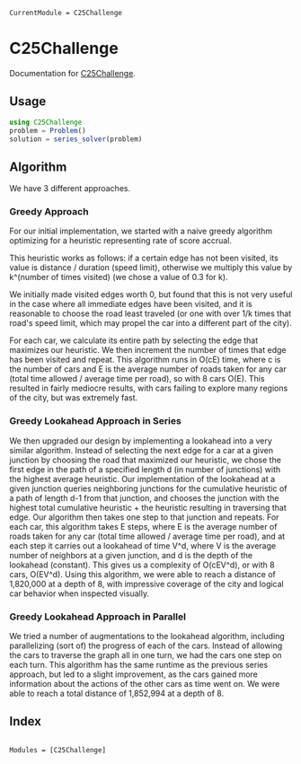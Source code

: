 ```@meta
CurrentModule = C25Challenge
```

# C25Challenge

Documentation for [C25Challenge](https://github.com/willseiple/C25Challenge.jl).



## Usage

```julia
using C25Challenge
problem = Problem()
solution = series_solver(problem)
```

## Algorithm


We have 3 different approaches.

### Greedy Approach

For our initial implementation, we started with a naive greedy algorithm optimizing for a heuristic representing rate of score accrual. 

This heuristic works as follows: if a certain edge has not been visited, its value is distance / duration (speed limit), otherwise we multiply this value by k^(number of times visited) (we chose a value of 0.3 for k).

We initially made visited edges worth 0, but found that this is not very useful in the case where all immediate edges have been visited, and it is reasonable to choose the road least traveled (or one with over 1/k times that road's speed limit, which may propel the car into a different part of the city).

For each car, we calculate its entire path by selecting the edge that maximizes our heuristic. We then increment the number of times that edge has been visited and repeat. This algorithm runs in O(cE) time, where c is the number of cars and E is the average number of roads taken for any car (total time allowed / average time per road), so with 8 cars O(E). This resulted in fairly mediocre results, with cars failing to explore many regions of the city, but was extremely fast.


### Greedy Lookahead Approach in Series

We then upgraded our design by implementing a lookahead into a very similar algorithm. Instead of selecting the next edge for a car at a given junction by choosing the road that maximized our heuristic, we chose the first edge in the path of a specified length d (in number of junctions) with the highest average heuristic. Our implementation of the lookahead at a given junction queries neighboring junctions for the cumulative heuristic of a path of length d-1 from that junction, and chooses the junction with the highest total cumulative heuristic + the heuristic resulting in traversing that edge. Our algorithm then takes one step to that junction and repeats. For each car, this algorithm takes E steps, where E is the average number of roads taken for any car (total time allowed / average time per road), and at each step it carries out a lookahead of time V^d, where V is the average number of neighbors at a given junction, and d is the depth of the lookahead (constant). This gives us a complexity of O(cEV^d), or with 8 cars, O(EV^d). Using this algorithm, we were able to reach a distance of 1,820,000 at a depth of 8, with impressive coverage of the city and logical car behavior when inspected visually.

### Greedy Lookahead Approach in Parallel

We tried a number of augmentations to the lookahead algorithm, including parallelizing (sort of) the progress of each of the cars. Instead of allowing the cars to traverse the graph all in one turn, we had the cars one step on each turn. This algorithm has the same runtime as the previous series approach, but led to a slight improvement, as the cars gained more information about the actions of the other cars as time went on. We were able to reach a total distance of 1,852,994 at a depth of 8.


## Index

```@index
```

```@autodocs
Modules = [C25Challenge]
```